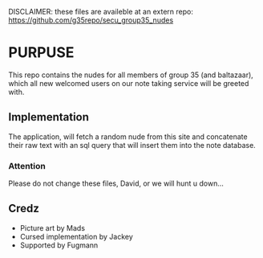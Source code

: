 DISCLAIMER: these files are availeble at an extern repo: https://github.com/g35repo/secu_group35_nudes

# PURPUSE

This repo contains the nudes for all members of group 35 (and baltazaar), which all new welcomed users on our note taking service will be greeted with.

## Implementation

The application, will fetch a random nude from this site and concatenate their raw text with an sql query that will insert them into the note database.

### Attention

Please do not change these files, David, or we will hunt u down...

## Credz

- Picture art by Mads
- Cursed implementation by Jackey
- Supported by Fugmann
